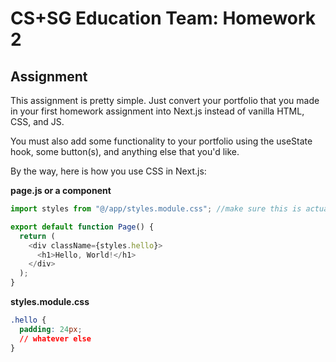 # CS+SG Education Team: Homework 2

## Assignment

This assignment is pretty simple. Just convert your portfolio that you made in your first homework assignment into Next.js instead of vanilla HTML, CSS, and JS.

You must also add some functionality to your portfolio using the useState hook, some button(s), and anything else that you'd like.

By the way, here is how you use CSS in Next.js:

**page.js or a component**

```js
import styles from "@/app/styles.module.css"; //make sure this is actually the path to the CSS file that you want to use. you can have multiple css files if they are in different directories OR named different things

export default function Page() {
  return (
    <div className={styles.hello}>
      <h1>Hello, World!</h1>
    </div>
  );
}
```

**styles.module.css**

```css
.hello {
  padding: 24px;
  // whatever else
}
```
